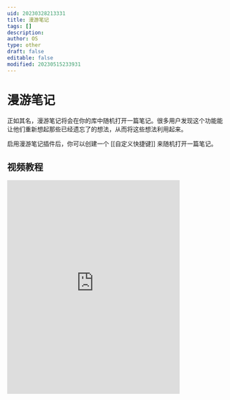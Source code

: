 ```yaml
---
uid: 20230328213331
title: 漫游笔记
tags: []
description: 
author: OS
type: other
draft: false
editable: false
modified: 20230515233931
---
```


# 漫游笔记

正如其名，漫游笔记将会在你的库中随机打开一篇笔记。很多用户发现这个功能能让他们重新想起那些已经遗忘了的想法，从而将这些想法利用起来。

启用漫游笔记插件后，你可以创建一个 [[自定义快捷键]] 来随机打开一篇笔记。

## 视频教程

<iframe src="https://player.bilibili.com/player.html?aid=921216474&bvid=BV1Ju4y1w7u3&cid=1338869282&p=1&autoplay=false" scrolling="no" border="0" frameborder="no" framespacing="0" allowfullscreen="true" width="80%" height="500"> </iframe>